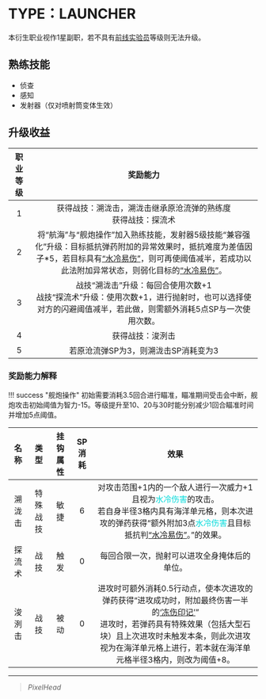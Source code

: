 # TYPE：LAUNCHER

本衍生职业视作1星副职，若不具有<a href="../Frontline Experimenter" target="_blank">前线实验员</a>等级则无法升级。

## 熟练技能

* 侦查
* 感知
* 发射器（仅对喷射筒变体生效）

## 升级收益

职业等级|奖励能力
:--:|:--:
1|获得战技：溯泷击，溯泷击继承原沧流弹的熟练度<br>获得战技：探流术
2|将“航海”与“舰炮操作”加入熟练技能，发射器5级技能“兼容强化”升级：目标抵抗弹药附加的异常效果时，抵抗难度为差值因子*5，若目标具有<a href="../../../../status/normal/#水冷易伤" target="_blank">“水冷易伤”</a>，则可再使阈值减半，若成功以此法附加异常状态，则弱化目标的<a href="../../../../status/normal/#水冷易伤" target="_blank">“水冷易伤”</a>。
3|战技“溯泷击”升级：每回合使用次数+1<br>战技“探流术”升级：使用次数+1，进行抛射时，也可以选择使对方的闪避阈值减半，若此做，则需额外消耗5点SP与一次使用次数。
4|获得战技：浚洌击
5|若原沧流弹SP为3，则溯泷击SP消耗变为3

### 奖励能力解释

!!! success "舰炮操作"
    初始需要消耗3.5回合进行瞄准，瞄准期间受击会中断，舰炮攻击初始阈值为智力-15。等级提升至10、20与30时能分别减少1回合瞄准时间并增加5点阈值。

名称|类型|挂钩属性|SP消耗|效果
:--:|:--:|:--:|:--:|:--:
溯泷击|特殊战技|敏捷|6|对攻击范围+1内的一个敌人进行一次威力+1且视为<font color="#00dbdb">水冷伤害</font>的攻击。<br>若自身半径3格内具有海洋单元格，则本次进攻的弹药获得“额外附加3点<font color="#00dbdb">水冷伤害</font>且目标抵抗判<a href="../../../../status/normal/#水冷易伤" target="_blank">“水冷易伤”</a>。”的效果。
探流术|战技|触发|0|每回合限一次，抛射可以进攻全身掩体后的单位。
浚洌击|战技|被动|0|进攻时可额外消耗0.5行动点，使本次进攻的弹药获得“进攻成功时，附加最终伤害一半的<a href="../../../../status/mark/#冻伤印记" target="_blank">‘冻伤印记’</a>”<br>进攻时，若弹药具有特殊效果（包括大型石块）且上次进攻时未触发本条，则此次进攻视为在海洋单元格上进行，若本就在海洋单元格半径3格内，则改为阈值+8。

---

> *PixelHead*